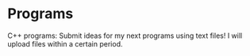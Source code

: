 # Programs
C++ programs: Submit ideas for my next programs using text files!
I will upload files within a certain period.
